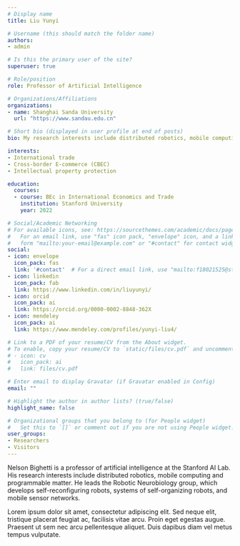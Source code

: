 ```yaml
---
# Display name
title: Liu Yunyi

# Username (this should match the folder name)
authors:
- admin

# Is this the primary user of the site?
superuser: true

# Role/position
role: Professor of Artificial Intelligence

# Organizations/Affiliations
organizations:
- name: Shanghai Sanda University
  url: "https://www.sandau.edu.cn"

# Short bio (displayed in user profile at end of posts)
bio: My research interests include distributed robotics, mobile computing and programmable matter.

interests:
- International trade
- Cross-border E-commerce (CBEC)
- Intellectual property protection

education:
  courses:
  - course: BEc in International Economics and Trade
    institution: Stanford University
    year: 2022

# Social/Academic Networking
# For available icons, see: https://sourcethemes.com/academic/docs/page-builder/#icons
#   For an email link, use "fas" icon pack, "envelope" icon, and a link in the
#   form "mailto:your-email@example.com" or "#contact" for contact widget.
social:
- icon: envelope
  icon_pack: fas
  link: '#contact'  # For a direct email link, use "mailto:f18021525@st.sandau.edu.cn".
- icon: linkedin
  icon_pack: fab
  link: https://www.linkedin.com/in/liuyunyi/
- icon: orcid
  icon_pack: ai
  link: https://orcid.org/0000-0002-8848-362X
- icon: mendeley
  icon_pack: ai
  link: https://www.mendeley.com/profiles/yunyi-liu4/

# Link to a PDF of your resume/CV from the About widget.
# To enable, copy your resume/CV to `static/files/cv.pdf` and uncomment the lines below.
# - icon: cv
#   icon_pack: ai
#   link: files/cv.pdf

# Enter email to display Gravatar (if Gravatar enabled in Config)
email: ""

# Highlight the author in author lists? (true/false)
highlight_name: false

# Organizational groups that you belong to (for People widget)
#   Set this to `[]` or comment out if you are not using People widget.
user_groups:
- Researchers
- Visitors
---
```


Nelson Bighetti is a professor of artificial intelligence at the Stanford AI Lab. His research interests include distributed robotics, mobile computing and programmable matter. He leads the Robotic Neurobiology group, which develops self-reconfiguring robots, systems of self-organizing robots, and mobile sensor networks.

Lorem ipsum dolor sit amet, consectetur adipiscing elit. Sed neque elit, tristique placerat feugiat ac, facilisis vitae arcu. Proin eget egestas augue. Praesent ut sem nec arcu pellentesque aliquet. Duis dapibus diam vel metus tempus vulputate.
